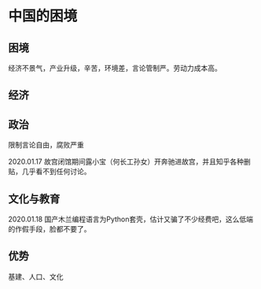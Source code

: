 # 中国的困境

## 困境

经济不景气，产业升级，辛苦，环境差，言论管制严。劳动力成本高。

## 经济

## 政治

限制言论自由，腐败严重

2020.01.17 故宫闭馆期间露小宝（何长工孙女）开奔驰进故宫，并且知乎各种删贴，几乎看不到任何讨论。

## 文化与教育

2020.01.18 国产木兰编程语言为Python套壳，估计又骗了不少经费吧，这么低端的作假手段，脸都不要了。

## 优势

基建、人口、文化